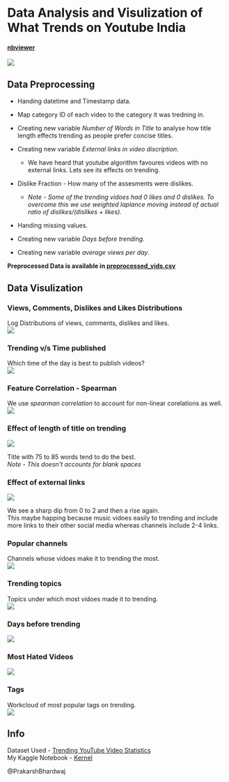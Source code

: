 # Data Analysis and Visulization of What Trends on Youtube India
#### <a href="https://nbviewer.jupyter.org/github/PrakarshBhardwaj/Youtube-India-Data-Analysis/blob/master/youtube_india_data_analysis.ipynb">nbviewer</a>
<div align="centre"><img src="imgs/yt.png"></dev>  
  
## Data Preprocessing  
* Handing datetime and Timestamp data.  

* Map category ID of each video to the category it was tredning in.  

* Creating new variable *Number of Words in Title* to analyse how title length effects trending as people prefer concise titles.  

* Creating new variable *External links in video discription*.  
  * We have heard that youtube algorithm favoures videos with no external links. Lets see its effects on trending.  
  
* Dislike Fraction - How many of the assesments were dislikes.  
  * *Note - Some of the trending vidoes had 0 likes and 0 dislikes. To overcome this we use weighted laplance moving instead of actual ratio of dislikes/(dislikes +            likes).*  
  
* Handing missing values.  
  
* Creating new variable *Days before trending*.  
  
* Creating new variable *average views per day*.  
  
**Preprocessed Data is available in [__preprocessed_vids.csv__](https://github.com/PrakarshBhardwaj/Youtube-India-Data-Analysis/blob/master/preprocessed_vids.csv)**  
  
  
## Data Visulization  
### Views, Comments, Dislikes and Likes Distributions  
Log Distributions of views, comments, dislikes and likes.  
<img src="imgs/firstvisual.png">  
  
  
  
### Trending v/s Time published  
Which time of the day is best to publish videos?  
<img src="imgs/trendingvtime.png">  
  
<!-- Looks like publishing in early morning and afternoon yields best results. -->  
  
  
  
### Feature Correlation - Spearman  
We use *spearman correlation* to account for non-linear corelations as well.  
<img src="imgs/featurecorr.png">  
  
  
  
### Effect of length of title on trending  
<img src="imgs/titleword.png">  
  
Title with  75 to 85 words tend to do the best.  
*Note - This doesn't accounts for blank spaces*  
  
  
### Effect of external links  
<img src="imgs/ext_links.png">  
  
We see a sharp dip from 0 to 2 and then a rise again.  
This maybe happing because music vidoes easily to trending and include more links to their other social media whereas channels include 2-4 links.  
  
  
  
### Popular channels  
Channels whose vidoes make it to trending the most.  
<img src="imgs/trending_channels.png">  
  
  
  
### Trending topics  
Topics under which most vidoes made it to trending.  
<img src="imgs/trending_topics.png">  
  
  
  
### Days before trending  
<img src="imgs/days_taken.png">  
  
  
  
### Most Hated Videos  
<img src="imgs/hated.png">  
  
  
  
### Tags  
Workcloud of most popular tags on trending.  
<img src="imgs/wordcloud.png">  
  
  
## Info  
Dataset Used - [Trending YouTube Video Statistics](https://www.kaggle.com/datasnaek/youtube-new)  
My Kaggle Notebook - [Kernel](https://www.kaggle.com/ninjaprakarsh/trendingindiayoutube)  
  
  
  
  
@PrakarshBhardwaj

